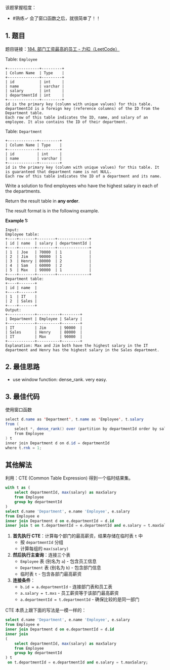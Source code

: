 
该题掌握程度：
- #熟练✓   会了窗口函数之后，就很简单了！！

## 1. 题目
题目链接：[184. 部门工资最高的员工 - 力扣（LeetCode）](https://leetcode.cn/problems/department-highest-salary/description/)

Table: `Employee`

```
+--------------+---------+
| Column Name  | Type    |
+--------------+---------+
| id           | int     |
| name         | varchar |
| salary       | int     |
| departmentId | int     |
+--------------+---------+
id is the primary key (column with unique values) for this table.
departmentId is a foreign key (reference columns) of the ID from the Department table.
Each row of this table indicates the ID, name, and salary of an employee. It also contains the ID of their department.
```



Table: `Department`

```
+-------------+---------+
| Column Name | Type    |
+-------------+---------+
| id          | int     |
| name        | varchar |
+-------------+---------+
id is the primary key (column with unique values) for this table. It is guaranteed that department name is not NULL.
Each row of this table indicates the ID of a department and its name.
```



Write a solution to find employees who have the highest salary in each of the departments.

Return the result table in **any order**.

The result format is in the following example.



**Example 1:**

```
Input:
Employee table:
+----+-------+--------+--------------+
| id | name  | salary | departmentId |
+----+-------+--------+--------------+
| 1  | Joe   | 70000  | 1            |
| 2  | Jim   | 90000  | 1            |
| 3  | Henry | 80000  | 2            |
| 4  | Sam   | 60000  | 2            |
| 5  | Max   | 90000  | 1            |
+----+-------+--------+--------------+
Department table:
+----+-------+
| id | name  |
+----+-------+
| 1  | IT    |
| 2  | Sales |
+----+-------+
Output:
+------------+----------+--------+
| Department | Employee | Salary |
+------------+----------+--------+
| IT         | Jim      | 90000  |
| Sales      | Henry    | 80000  |
| IT         | Max      | 90000  |
+------------+----------+--------+
Explanation: Max and Jim both have the highest salary in the IT department and Henry has the highest salary in the Sales department.
```

## 2. 最佳思路

- use window function: dense_rank. very easy.

## 3. 最佳代码

使用窗口函数

```java
select d.name as 'Department', t.name as 'Employee', t.salary
from (
    select *, dense_rank() over (partition by departmentId order by salary desc) rnk
    from Employee
) t
inner join Department d on d.id = departmentId
where t.rnk = 1;
```



## 其他解法

利用：CTE (Common Table Expression) 得到一个临时结果集。
```sql
with t as (
    select departmentId, max(salary) as maxSalary
    from Employee
    group by departmentId
)
select d.name 'Department', e.name 'Employee', e.salary
from Employee e
inner join Department d on e.departmentId = d.id
inner join t on t.departmentId = e.departmentId and e.salary = t.maxSalary;
```

1. **首先执行 CTE**：计算每个部门的最高薪资，结果存储在临时表 `t` 中
	- 按 `departmentId` 分组
	- 计算每组的 `max(salary)`
2. **然后执行主查询**：连接三个表
	- `Employee` 表 (别名为 `a`) - 包含员工信息
	- `Department` 表 (别名为 `b`) - 包含部门信息
	- 临时表 `t` - 包含各部门最高薪资
3. **连接条件**：
	- `b.id = a.departmentId` - 连接部门表和员工表
	- `a.salary = t.mxs` - 员工薪资等于该部门最高薪资
	- `a.departmentId = t.departmentId` - 确保比较的是同一部门


CTE 本质上跟下面的写法是一模一样的：
```sql
select d.name 'Department', e.name 'Employee', e.salary
from Employee e
inner join Department d on e.departmentId = d.id
inner join
(
    select departmentId, max(salary) as maxSalary
    from Employee
    group by departmentId
) t
 on t.departmentId = e.departmentId and e.salary = t.maxSalary;
```